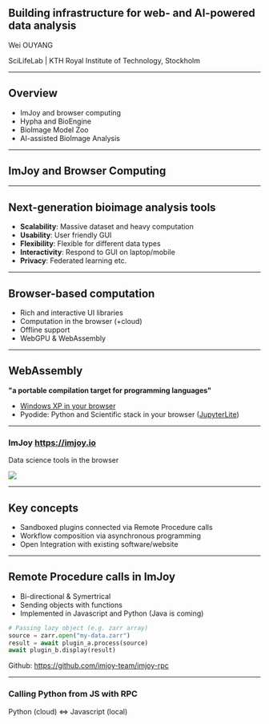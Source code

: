 
## Building infrastructure for web- and AI-powered data analysis

Wei OUYANG

SciLifeLab | KTH Royal Institute of Technology, Stockholm

-----
## Overview
 * ImJoy and browser computing
 * Hypha and BioEngine
 * BioImage Model Zoo
 * AI-assisted BioImage Analysis

-----
## ImJoy and Browser Computing

-----
## Next-generation bioimage analysis tools

* **Scalability**: Massive dataset and heavy computation
* **Usability**: User friendly GUI
* **Flexibility**: Flexible for different data types
* **Interactivity**: Respond to GUI on laptop/mobile
* **Privacy**: Federated learning etc.

-----
## Browser-based computation

* Rich and interactive UI libraries
* Computation in the browser (+cloud)
* Offline support
* WebGPU & WebAssembly

-----
## WebAssembly

**"a portable compilation target for programming languages"**

 * [Windows XP in your browser](https://lrusso.github.io/VirtualXP/VirtualXP.htm)
 * Pyodide: Python and Scientific stack in your browser ([JupyterLite](https://jupyter.imjoy.io/lab/index.html))

-----
<!-- .slide: data-background="white" -->
### ImJoy https://imjoy.io
Data science tools in the browser

<img src="https://docs.google.com/drawings/d/e/2PACX-1vSBsdhDBrp4L2zWfL_9YOUHCS2zQ51HtjplGa-l_a1hMpNjbqENzmXrcSmYs6yed_NACNZSRH-7qsph/pub?w=1248&amp;h=573">

-----
## Key concepts
 * Sandboxed plugins connected via Remote Procedure calls
 * Workflow composition via asynchronous programming
 * Open Integration with existing software/website

-----
## Remote Procedure calls in ImJoy

* Bi-directional & Symertrical
* Sending objects with functions
* Implemented in Javascript and Python
(Java is coming)

```python
# Passing lazy object (e.g. zarr array)
source = zarr.open("my-data.zarr")
result = await plugin_a.process(source)
await plugin_b.display(result)
```

Github: https://github.com/imjoy-team/imjoy-rpc

-----
<!-- .slide: data-state="demo1" -->
### Calling Python from JS with RPC
<div>
Python (cloud)  ⇔  Javascript (local)
</div>
<div>
<div id="window-1" style="display: inline-block;width: 46%; height: calc(100vh - 200px);"></div>

<div id="window-2" style="display: inline-block;width: 46%; height: calc(100vh - 200px);"></div>
</div>

-----
### Asynchronous Workflow Composition

Concurrent Execution
```python
promise1 = plugin1.process(input1)
promise2 = plugin2.process(input2)
output1, output2 = await asyncio.gather(promise1, promise2)

output3 = await plugin3(output1, output2)
```

Sequential Execution
```python
output1 = await plugin1.process(input1)
output2 = await plugin2.process(input2)

output3 = await plugin3(output1, output2)
```

-----

### 👐Open Integration with Web Apps

Customize annotation workflow with Kaibu

```js
// load the web app via its URL
viewer = await api.createWindow({src: "https://kaibu.org/#/app"})
// call api functions directly via RPC
// add an image layer
await viewer.view_image("https://images.proteinatlas.org/61448/1319_C10_2_blue_red_green.jpg")
// add an annotation layer
await viewer.add_shapes([], {name:"annotation"})
```
<button class="button" onclick="runDemo2()">Run</button>

-----
<!-- .slide: data-state="ij-macro-1" -->
## 🔥Demo: ImJoy + ImageJ => ImageJ.JS

<div id="macro-editor-1"></div>

-----

### 🔥Demo: Visualization with Vizarr

Made by Trevor Manz et. al.
<iframe width="100%" height="500px" src="https://hms-dbmi.github.io/vizarr/?source=https://uk1s3.embassy.ebi.ac.uk/idr/zarr/v0.1/4495402.zarr"  frameborder="0" allowfullscreen></iframe>

-----

### 🔥Demo: JupyterLite + Zarr (ZipStore) + Vizarr

<button class="button" onclick='loadNotebook("zarr-zipstore-vizarr.ipynb", "vizarr-zipstore-window", "https://gist.githubusercontent.com/oeway/391b4352ea57b5682366ce3dc2fa9174/raw/zarr-virtual-store-jupyterlite-imjoy.ipynb", true)'>Start Demo</button>
<div id="vizarr-zipstore-window" style="width: 100%; height: 100vh;"></div>

-----
## Hypha: Scalable Data Management and AI Model Serving

-----
## Desktop software DOES NOT scale
* Hardware: Lack of storage and computation resources
* Software: UI + Computation coupling
* New paltforms: Tablets & mobile phones

-----
<!-- .slide: data-background="white" -->
## We need a cloud native solution
 * Handle data and computation in the cloud
 * Desktop software and browser as a client

<img src="https://docs.microsoft.com/en-us/dotnet/architecture/cloud-native/media/cloud-native-foundational-pillars.png">

-----
<!-- .slide: data-background="white" -->
## Introducing Hypha
<img style="max-height: calc(100vh - 200px);"  src="https://docs.google.com/drawings/d/e/2PACX-1vTdYT__2bIZISzNpRuEmV2XjmLNYKmiv5L8-KzYNN6bSNpf32PgEV5OujrtaOPKwApRpWL1GlAH4z-I/pub?w=845&amp;h=528">

-----
<!-- .slide: data-background="white" -->
## Hypha App Engine
<img  style="max-height: calc(100vh - 200px);" src="https://docs.google.com/drawings/d/e/2PACX-1vRgAdZiOm_BNCxkeAOh8GzYx3qyYPznvmw7GBhmBWYJQE5mxAH6I_rtNEMC5DcIPrg1lIA21SyoJsqp/pub?w=1440&amp;h=1080">

-----
<!-- .slide: data-background="white" -->
<img style="max-height: calc(100vh - 100px);"  src="https://docs.google.com/drawings/d/e/2PACX-1vR5TfCEbqfUtHPUgnEHwqdRPnXVTKHwFE6W2v7_1M9cjLrhgmrswXNycyM07r0QNkQOrghML_VDGqZB/pub?w=1559&amp;h=1211">
<!-- <img style="max-height: calc(100vh - 200px);"  src="https://docs.google.com/drawings/d/e/2PACX-1vQ05EKTXCsRcnqpQIu2R8sOEiVi7ahWjO-Eo9Y8H6BonmKlBO3i1Xi3ndfr9r0vBKoPVi6NztNeyLFh/pub?w=1559&amp;h=1211"> -->

-----
## 🔥 A Quick Tour to Hypha App Engine
<button class="button" onclick='loadNotebook("hypha-quick-tour.ipynb", "hypha-tour-window", "https://raw.githubusercontent.com/oeway/slides/master/2022/hypha-quick-tour.ipynb", true)'>A quick tour to Hypha</button>
<div id="hypha-tour-window" style="width: 100%; height: 100vh;"></div>

-----
<!-- .slide: data-background="white" -->
## Building AI Platforms for the Masses
<img style="width: 500px" src="https://imjoy.io/static/img/imjoy-logo-black.png">

Data science tools in the browser
-----
<!-- .slide: data-background="white" -->
<img style="width: 500px" alt="BioImage Model Zoo" src="https://bioimage.io/static/img/bioimage-io-logo.svg">

A repository for sharing AI Models in BioImage Analysis


-----
# <img alt="BioImage Model Zoo" src="https://bioimage.io/static/img/bioimage-io-logo-white.svg">
### Advanced AI models in one click!

-----
<!-- .slide: data-background="white" -->
### 🤔How it works

<img style="height:calc(100% - 200px);object-fit:contain;background-color: white;" src="https://docs.google.com/drawings/d/e/2PACX-1vSh8qO-jxZcGKjg5w52IMTesAUMbOaOxc3XQgmW7zBBj6btMGAUjcgh6iHgaTyzI18Ld7SSHkbie2k2/pub?w=1057&amp;h=689">

-----
## 🔥Try it yourself!
 https://bioimage.io

Preprint: https://www.biorxiv.org/content/10.1101/2022.06.07.495102v1

-----
<!-- .slide: data-background="white" -->
## BioEngine: Hypha-powered AI infrastructure for BioImaging
<img style="max-height: calc(100vh - 200px);" src="https://docs.google.com/drawings/d/e/2PACX-1vQCVUJDbgT_cPVsm--P75h13xbl7kW1Kt4RESW2opDb8MYOQrYQxToaFMFYdUwEBDBC4EWKwto0EExB/pub?w=1550&amp;h=983">

-----
<!-- .slide: data-background="white" -->
## Deploying the BioEngine
<img style="max-height: calc(100vh - 200px);" src="https://docs.google.com/drawings/d/e/2PACX-1vSoG7ywI0qbNAbG-bV7J9LomhlK8r1xyhxS70LcA4_XNt_oUiWoYLcMFJlUFB2oA80hgL5TQzAWUhNW/pub?w=1510&amp;h=1050">

-----
## Hands on workshop for BioEngine at I2K

Available here: https://youtu.be/EEo_GPjbxn4
<iframe width="560" height="315" src="https://www.youtube.com/embed/EEo_GPjbxn4" title="YouTube video player" frameborder="0" allow="accelerometer; autoplay; clipboard-write; encrypted-media; gyroscope; picture-in-picture" allowfullscreen></iframe>

-----
## 🚀AI-assisted Bioimage Analysis
Available here: https://youtu.be/pkOp_oUybsc
<iframe width="560" height="315" src="https://www.youtube.com/embed/pkOp_oUybsc" title="YouTube video player" frameborder="0" allow="accelerometer; autoplay; clipboard-write; encrypted-media; gyroscope; picture-in-picture" allowfullscreen></iframe>

Powered by OpenAI GPT-3 and Codex

-----
## Conclusions

A future of web- and AI-powered data analysis

 * ImJoy and web-based data analysis
 * Hypha: Scalable Data Management and AI Model Serving
 * BioImage Model Zoo and the BioEngine
 * Codex for creating new Hypha Apps

-----
### Acknowledgements (1)
Work carried out at Cell Profiling group @ SciLifeLab headed by Emma Lundberg

ImJoy is powered by the 🧠 and ❤️ of the ImJoy Team including:
 * Florian Mueller
 * Martin Hjelmare
 * Craig Russell
 * ...

Follow us on twitter @ImJoyTeam

-----
### Acknowledgements (2)

BioImage.IO is powered by the 🧠 and ❤️ of:
 * deepImageJ Team
 * EBI Bioimage Archive Team
 * Fiji/ImageJ Team
 * ilastik Team
 * ImJoy Team
 * ZeroCostDL4Mic Team
 * ...

Follow us on twitter @bioimageio

-----

# 🙏Thank You!



<!-- startup script  -->
```javascript execute

async function loadNotebook(name, window_id, url, overwrite){
    const jupyter = await api.createWindow({src: "https://jupyter.imjoy.io/lab/index.html", window_id})
    const bid = window_id.replace("window", "reset")
    const button = document.getElementById(bid)
    if(await jupyter.fileExists(name)){
        if(overwrite){
            const content = await (await fetch(url)).text()
            await jupyter.removeFile(name)
            await jupyter.loadFile(name, content, 'application/json')
        }
        await jupyter.openFile(name)
    } else{
        const content = await (await fetch(url)).text()
        const filePath = await jupyter.loadFile(name, content, 'application/json')
        await jupyter.openFile(filePath)
    }
    button.style.display = "inline-block";
}


const PythonPluginCode = `
<config lang="json">
{
  "name": "PythonPlugin",
  "type": "web-python",
  "version": "0.1.0",
  "description": "[TODO: describe this plugin with one sentence.]",
  "tags": [],
  "ui": "",
  "cover": "",
  "inputs": null,
  "outputs": null,
  "flags": [],
  "icon": "extension",
  "api_version": "0.1.8",
  "env": "",
  "permissions": [],
  "requirements": [],
  "dependencies": []
}
</config>

<script lang="python">
from imjoy import api


class ImJoyPlugin():
    def setup(self):
        api.showMessage('Python plugin initialized')

    def add(self, a, b):
        return a + b

api.export(ImJoyPlugin())
</script>
`

const JSPluginCode = `
<config lang="json">
{
  "name": "JSPlugin",
  "type": "window",
  "tags": [],
  "ui": "",
  "version": "0.1.0",
  "cover": "",
  "description": "[TODO: describe this plugin with one sentence.]",
  "icon": "extension",
  "inputs": null,
  "outputs": null,
  "api_version": "0.1.8",
  "env": "",
  "permissions": [],
  "requirements": [],
  "dependencies": [],
  "defaults": {"w": 20, "h": 10}
}
</config>

<script lang="javascript">
window.callPython = async function(){
    const pythonPlugin = await api.getPlugin('PythonPlugin')
    const result = await pythonPlugin.add(10, 99)
    document.getElementById("result").innerHTML = "10 + 99 =" + result
}

class ImJoyPlugin {
  async setup() {
    api.log('initialized')
  }

  async run(ctx) {
  }
}
api.export(new ImJoyPlugin())
</script>

<window lang="html">
  <div>
    <button class="button" onclick="callPython()"> Calculate in Python</button>
    <h3 id="result"></h3>
  </div>
</window>
`

window.ZarrPythonCode = `
<config lang="json">
{
  "name": "ZarrPythonPlugin",
  "type": "native-python",
  "version": "0.1.0",
  "description": "[TODO: describe this plugin with one sentence.]",
  "tags": [],
  "ui": "",
  "cover": "",
  "inputs": null,
  "outputs": null,
  "flags": [],
  "icon": "extension",
  "api_version": "0.1.8",
  "env": "",
  "permissions": [],
  "requirements": ["zarr", "fsspec"],
  "dependencies": []
}
</config>

<script lang="python">
import zarr
from imjoy_rpc import api
from imjoy_rpc import register_default_codecs
from fsspec.implementations.http import HTTPFileSystem
register_default_codecs()

fs = HTTPFileSystem()
http_map = fs.get_mapper("https://openimaging.github.io/demos/multi-scale-chunked-compressed/build/data/medium.zarr")
z_group = zarr.open(http_map, mode='r')

class ImJoyPlugin:
    async def setup(self):
        pass

    async def run(self, ctx):
        viewer = await api.createWindow(
            src="https://kitware.github.io/itk-vtk-viewer/app/",
            name="ITK/VTK Viewer"
        )
        await viewer.setImage(z_group)

api.export(ImJoyPlugin())
</script>
`
function startImageJ(){
  api.createWindow({src:"https://ij.imjoy.io", name:"ImageJ.JS"})  
}

async function initializeMacroEditor(editor_container, code){
    const editorElm = document.getElementById(editor_container);
    if(!editorElm) throw new Error("editor container not found: " + editor_container)
    editorElm.style.width = '90%';
    editorElm.style.display = 'inline-block';
    editorElm.style.height = 'calc(100vh - 200px)';
    // force update the slide
    Reveal.layout();
    let editorWindow;
    const config = {lang: 'javascript'}
    config.templates = [
        {
          name: "New",
          url: null,
          lang: 'javascript',
        },
        {
          name: "Sphere",
          url: "https://wsr.imagej.net/download/Examples/Macro/Sphere.ijm",
          lang: 'javascript',
        },
        {
          name: "OpenDialog Demo",
          url: "https://wsr.imagej.net/download/Examples/Macro/OpenDialog_Demo.ijm",
          lang: 'javascript',
        },
        {
          name: "Overlay",
          url: "https://wsr.imagej.net/download/Examples/Macro/Overlay.ijm",
          lang: 'javascript',
        }
      ]
    config.ui_elements = {
      run: {
          _rintf: true,
          type: 'button',
          label: "Run",
          icon: "play",
          visible: true,
          shortcut: 'Shift-Enter',
          async callback(content) {
              try {
                  let ij = await api.getWindow("ImageJ.JS-" + editor_container)
                  if(!ij){
                      //put the editor side by side
                      editorElm.style.width = '38.2%';
                      const ijElm = document.createElement('div');
                      ijElm.id = 'imagej-' + editor_container
                      ijElm.style.display = 'inline-block';
                      ijElm.style.width = '61.8%';
                      ijElm.style.height = editorElm.style.height;
                      editorElm.parentNode.insertBefore(ijElm, editorElm.nextSibling);
                      ij = await api.createWindow({src:"https://ij.imjoy.io", name:"ImageJ.JS-" + editor_container, window_id: 'imagej-' + editor_container})
                  }
                  await ij.runMacro(content)
              } catch (e) {
                  api.showMessage("Failed to run macro, error: " + e.toString());
              } finally {
                  editorWindow.updateUIElement('stop', {
                      visible: false
                  })
                  editorWindow.setLoader(false);
                  api.showProgress(100);
              }
          }
      },
    }
    editorWindow = await api.createWindow({
        src: 'https://if.imjoy.io',
        name: 'ImageJ Script Editor',
        config,
        window_id: editor_container,
        data: {code}
    })
}

Reveal.addEventListener('ij-macro-1', async ()=>{
    const code = `run("Blobs (25K)");
setAutoThreshold("Default");
setOption("BlackBackground", true);
run("Convert to Mask");
run("Analyze Particles...", "size=5-Infinity add");
`
    initializeMacroEditor('macro-editor-1', code)
})

Reveal.addEventListener('demo1', async function(){
    await api.createWindow({src: 'https://if.imjoy.io', config: {fold: [1]}, data: {code: PythonPluginCode}, window_id: "window-1"})

    await api.createWindow({src: 'https://if.imjoy.io', config: {fold: [1, 29]}, data: {code: JSPluginCode}, window_id: "window-2"})
})

async function runDemo2(){
 const viewer = await api.showDialog({src: "https://kaibu.org/#/app", name: "Kaibu"})
        await viewer.view_image("https://images.proteinatlas.org/61448/1319_C10_2_blue_red_green.jpg")
        await viewer.add_shapes([], {name:"annotation"})
}

async function runHPADemo(){
    const plugin = await api.getPlugin("https://gist.githubusercontent.com/oeway/b318a26ef7191679b175be5216accbda/raw/HPA-UMAP-Studio.imjoy.html")
    await plugin.run({})
}


function startImageJ(){
  api.createWindow({src:"https://ij.imjoy.io", name:"ImageJ.JS"})  
}

async function initializeMacroEditor(editor_container, code){
    const editorElm = document.getElementById(editor_container);
    if(!editorElm) throw new Error("editor container not found: " + editor_container)
    editorElm.style.width = '90%';
    editorElm.style.display = 'inline-block';
    editorElm.style.height = 'calc(100vh - 200px)';
    // force update the slide
    Reveal.layout();
    let editorWindow;
    const config = {lang: 'javascript'}
    config.templates = [
        {
          name: "New",
          url: null,
          lang: 'javascript',
        },
        {
          name: "Sphere",
          url: "https://wsr.imagej.net/download/Examples/Macro/Sphere.ijm",
          lang: 'javascript',
        },
        {
          name: "OpenDialog Demo",
          url: "https://wsr.imagej.net/download/Examples/Macro/OpenDialog_Demo.ijm",
          lang: 'javascript',
        },
        {
          name: "Overlay",
          url: "https://wsr.imagej.net/download/Examples/Macro/Overlay.ijm",
          lang: 'javascript',
        }
      ]
    config.ui_elements = {
      run: {
          _rintf: true,
          type: 'button',
          label: "Run",
          icon: "play",
          visible: true,
          shortcut: 'Shift-Enter',
          async callback(content) {
              try {
                  let ij = await api.getWindow("ImageJ.JS-" + editor_container)
                  if(!ij){
                      //put the editor side by side
                      editorElm.style.width = '38.2%';
                      const ijElm = document.createElement('div');
                      ijElm.id = 'imagej-' + editor_container
                      ijElm.style.display = 'inline-block';
                      ijElm.style.width = '61.8%';
                      ijElm.style.height = editorElm.style.height;
                      editorElm.parentNode.insertBefore(ijElm, editorElm.nextSibling);
                      ij = await api.createWindow({src:"https://ij.imjoy.io", name:"ImageJ.JS-" + editor_container, window_id: 'imagej-' + editor_container})
                  }
                  await ij.runMacro(content)
              } catch (e) {
                  api.showMessage("Failed to run macro, error: " + e.toString());
              } finally {
                  editorWindow.updateUIElement('stop', {
                      visible: false
                  })
                  editorWindow.setLoader(false);
                  api.showProgress(100);
              }
          }
      },
    }
    editorWindow = await api.createWindow({
        src: 'https://if.imjoy.io',
        name: 'ImageJ Script Editor',
        config,
        window_id: editor_container,
        data: {code}
    })
}

Reveal.addEventListener('ij-macro-1', async ()=>{
    const code = `run("Blobs (25K)");
setAutoThreshold("Default");
setOption("BlackBackground", true);
run("Convert to Mask");
run("Analyze Particles...", "size=5-Infinity add");
`
    initializeMacroEditor('macro-editor-1', code)
})

Reveal.addEventListener('ij-macro-2', async ()=>{
    const response = await fetch("https://wsr.imagej.net/download/Examples/Macro/Colors_of_2021.ijm")
    const code = await response.text()
    initializeMacroEditor('macro-editor-2', code)
})

```
